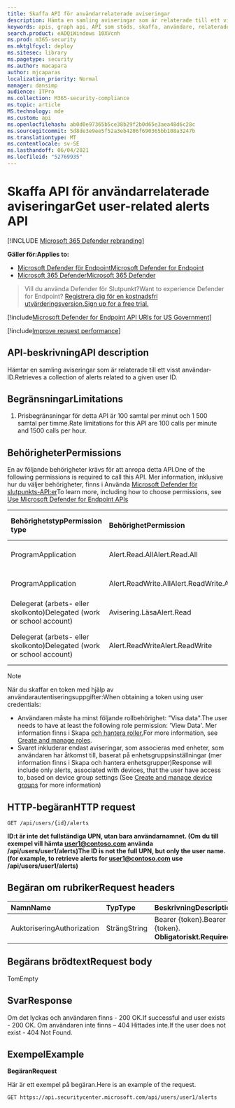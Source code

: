 ```yaml
---
title: Skaffa API för användarrelaterade aviseringar
description: Hämta en samling aviseringar som är relaterade till ett visst användar-ID med Microsoft Defender för Slutpunkt.
keywords: apis, graph api, API som stöds, skaffa, användare, relaterade, aviseringar
search.product: eADQiWindows 10XVcnh
ms.prod: m365-security
ms.mktglfcycl: deploy
ms.sitesec: library
ms.pagetype: security
ms.author: macapara
author: mjcaparas
localization_priority: Normal
manager: dansimp
audience: ITPro
ms.collection: M365-security-compliance
ms.topic: article
MS.technology: mde
ms.custom: api
ms.openlocfilehash: ab0d0e97365b5ce38b29f2b0d65e3aea48d6c28c
ms.sourcegitcommit: 5d8de3e9ee5f52a3eb4206f690365bb108a3247b
ms.translationtype: MT
ms.contentlocale: sv-SE
ms.lasthandoff: 06/04/2021
ms.locfileid: "52769935"
---
```

# <a name="get-user-related-alerts-api"></a><span data-ttu-id="d2a1e-104">Skaffa API för användarrelaterade aviseringar</span><span class="sxs-lookup"><span data-stu-id="d2a1e-104">Get user-related alerts API</span></span>

[!INCLUDE [Microsoft 365 Defender rebranding](../../includes/microsoft-defender.md)]

<span data-ttu-id="d2a1e-105">**Gäller för:**</span><span class="sxs-lookup"><span data-stu-id="d2a1e-105">**Applies to:**</span></span>
- [<span data-ttu-id="d2a1e-106">Microsoft Defender för Endpoint</span><span class="sxs-lookup"><span data-stu-id="d2a1e-106">Microsoft Defender for Endpoint</span></span>](https://go.microsoft.com/fwlink/p/?linkid=2154037)
- [<span data-ttu-id="d2a1e-107">Microsoft 365 Defender</span><span class="sxs-lookup"><span data-stu-id="d2a1e-107">Microsoft 365 Defender</span></span>](https://go.microsoft.com/fwlink/?linkid=2118804)

> <span data-ttu-id="d2a1e-108">Vill du använda Defender för Slutpunkt?</span><span class="sxs-lookup"><span data-stu-id="d2a1e-108">Want to experience Defender for Endpoint?</span></span> [<span data-ttu-id="d2a1e-109">Registrera dig för en kostnadsfri utvärderingsversion.</span><span class="sxs-lookup"><span data-stu-id="d2a1e-109">Sign up for a free trial.</span></span>](https://www.microsoft.com/microsoft-365/windows/microsoft-defender-atp?ocid=docs-wdatp-exposedapis-abovefoldlink) 


[!include[Microsoft Defender for Endpoint API URIs for US Government](../../includes/microsoft-defender-api-usgov.md)]

[!include[Improve request performance](../../includes/improve-request-performance.md)]

## <a name="api-description"></a><span data-ttu-id="d2a1e-110">API-beskrivning</span><span class="sxs-lookup"><span data-stu-id="d2a1e-110">API description</span></span>
<span data-ttu-id="d2a1e-111">Hämtar en samling aviseringar som är relaterade till ett visst användar-ID.</span><span class="sxs-lookup"><span data-stu-id="d2a1e-111">Retrieves a collection of alerts related to a given user ID.</span></span>


## <a name="limitations"></a><span data-ttu-id="d2a1e-112">Begränsningar</span><span class="sxs-lookup"><span data-stu-id="d2a1e-112">Limitations</span></span>
1. <span data-ttu-id="d2a1e-113">Prisbegränsningar för detta API är 100 samtal per minut och 1 500 samtal per timme.</span><span class="sxs-lookup"><span data-stu-id="d2a1e-113">Rate limitations for this API are 100 calls per minute and 1500 calls per hour.</span></span>


## <a name="permissions"></a><span data-ttu-id="d2a1e-114">Behörigheter</span><span class="sxs-lookup"><span data-stu-id="d2a1e-114">Permissions</span></span>
<span data-ttu-id="d2a1e-115">En av följande behörigheter krävs för att anropa detta API.</span><span class="sxs-lookup"><span data-stu-id="d2a1e-115">One of the following permissions is required to call this API.</span></span> <span data-ttu-id="d2a1e-116">Mer information, inklusive hur du väljer behörigheter, finns i Använda [Microsoft Defender för slutpunkts-API:er](apis-intro.md)</span><span class="sxs-lookup"><span data-stu-id="d2a1e-116">To learn more, including how to choose permissions, see [Use Microsoft Defender for Endpoint APIs](apis-intro.md)</span></span>

<span data-ttu-id="d2a1e-117">Behörighetstyp</span><span class="sxs-lookup"><span data-stu-id="d2a1e-117">Permission type</span></span> |   <span data-ttu-id="d2a1e-118">Behörighet</span><span class="sxs-lookup"><span data-stu-id="d2a1e-118">Permission</span></span>  |   <span data-ttu-id="d2a1e-119">Visningsnamn för behörighet</span><span class="sxs-lookup"><span data-stu-id="d2a1e-119">Permission display name</span></span>
:---|:---|:---
<span data-ttu-id="d2a1e-120">Program</span><span class="sxs-lookup"><span data-stu-id="d2a1e-120">Application</span></span> |   <span data-ttu-id="d2a1e-121">Alert.Read.All</span><span class="sxs-lookup"><span data-stu-id="d2a1e-121">Alert.Read.All</span></span> |    <span data-ttu-id="d2a1e-122">"Läs alla aviseringar"</span><span class="sxs-lookup"><span data-stu-id="d2a1e-122">'Read all alerts'</span></span>
<span data-ttu-id="d2a1e-123">Program</span><span class="sxs-lookup"><span data-stu-id="d2a1e-123">Application</span></span> |   <span data-ttu-id="d2a1e-124">Alert.ReadWrite.All</span><span class="sxs-lookup"><span data-stu-id="d2a1e-124">Alert.ReadWrite.All</span></span> |   <span data-ttu-id="d2a1e-125">"Läs och skriv alla aviseringar"</span><span class="sxs-lookup"><span data-stu-id="d2a1e-125">'Read and write all alerts'</span></span>
<span data-ttu-id="d2a1e-126">Delegerat (arbets- eller skolkonto)</span><span class="sxs-lookup"><span data-stu-id="d2a1e-126">Delegated (work or school account)</span></span> | <span data-ttu-id="d2a1e-127">Avisering.Läsa</span><span class="sxs-lookup"><span data-stu-id="d2a1e-127">Alert.Read</span></span> | <span data-ttu-id="d2a1e-128">Läsaviseringar</span><span class="sxs-lookup"><span data-stu-id="d2a1e-128">'Read alerts'</span></span>
<span data-ttu-id="d2a1e-129">Delegerat (arbets- eller skolkonto)</span><span class="sxs-lookup"><span data-stu-id="d2a1e-129">Delegated (work or school account)</span></span> | <span data-ttu-id="d2a1e-130">Alert.ReadWrite</span><span class="sxs-lookup"><span data-stu-id="d2a1e-130">Alert.ReadWrite</span></span> | <span data-ttu-id="d2a1e-131">"Aviseringar om läsning och skrivning"</span><span class="sxs-lookup"><span data-stu-id="d2a1e-131">'Read and write alerts'</span></span>

>[!Note]
> <span data-ttu-id="d2a1e-132">När du skaffar en token med hjälp av användarautentiseringsuppgifter:</span><span class="sxs-lookup"><span data-stu-id="d2a1e-132">When obtaining a token using user credentials:</span></span>
>- <span data-ttu-id="d2a1e-133">Användaren måste ha minst följande rollbehörighet: "Visa data".</span><span class="sxs-lookup"><span data-stu-id="d2a1e-133">The user needs to have at least the following role permission: 'View Data'.</span></span> <span data-ttu-id="d2a1e-134">Mer information finns i Skapa [och hantera roller.](user-roles.md)</span><span class="sxs-lookup"><span data-stu-id="d2a1e-134">For more information, see [Create and manage roles](user-roles.md).</span></span>
>- <span data-ttu-id="d2a1e-135">Svaret inkluderar endast aviseringar, som associeras med enheter, som användaren har [](machine-groups.md) åtkomst till, baserat på enhetsgruppsinställningar (mer information finns i Skapa och hantera enhetsgrupper)</span><span class="sxs-lookup"><span data-stu-id="d2a1e-135">Response will include only alerts, associated with devices, that the user have access to, based on device group settings (See [Create and manage device groups](machine-groups.md) for more information)</span></span>

## <a name="http-request"></a><span data-ttu-id="d2a1e-136">HTTP-begäran</span><span class="sxs-lookup"><span data-stu-id="d2a1e-136">HTTP request</span></span>
```
GET /api/users/{id}/alerts
```

<span data-ttu-id="d2a1e-137">**ID:t är inte det fullständiga UPN, utan bara användarnamnet. (Om du till exempel vill hämta user1@contoso.com använda /api/users/user1/alerts)**</span><span class="sxs-lookup"><span data-stu-id="d2a1e-137">**The ID is not the full UPN, but only the user name. (for example, to retrieve alerts for user1@contoso.com use /api/users/user1/alerts)**</span></span>

## <a name="request-headers"></a><span data-ttu-id="d2a1e-138">Begäran om rubriker</span><span class="sxs-lookup"><span data-stu-id="d2a1e-138">Request headers</span></span>

<span data-ttu-id="d2a1e-139">Namn</span><span class="sxs-lookup"><span data-stu-id="d2a1e-139">Name</span></span> | <span data-ttu-id="d2a1e-140">Typ</span><span class="sxs-lookup"><span data-stu-id="d2a1e-140">Type</span></span> | <span data-ttu-id="d2a1e-141">Beskrivning</span><span class="sxs-lookup"><span data-stu-id="d2a1e-141">Description</span></span>
:---|:---|:---
<span data-ttu-id="d2a1e-142">Auktorisering</span><span class="sxs-lookup"><span data-stu-id="d2a1e-142">Authorization</span></span> | <span data-ttu-id="d2a1e-143">Sträng</span><span class="sxs-lookup"><span data-stu-id="d2a1e-143">String</span></span> | <span data-ttu-id="d2a1e-144">Bearer {token}.</span><span class="sxs-lookup"><span data-stu-id="d2a1e-144">Bearer {token}.</span></span> <span data-ttu-id="d2a1e-145">**Obligatoriskt.**</span><span class="sxs-lookup"><span data-stu-id="d2a1e-145">**Required**.</span></span>


## <a name="request-body"></a><span data-ttu-id="d2a1e-146">Begärans brödtext</span><span class="sxs-lookup"><span data-stu-id="d2a1e-146">Request body</span></span>
<span data-ttu-id="d2a1e-147">Tom</span><span class="sxs-lookup"><span data-stu-id="d2a1e-147">Empty</span></span>

## <a name="response"></a><span data-ttu-id="d2a1e-148">Svar</span><span class="sxs-lookup"><span data-stu-id="d2a1e-148">Response</span></span>
<span data-ttu-id="d2a1e-149">Om det lyckas och användaren finns - 200 OK.</span><span class="sxs-lookup"><span data-stu-id="d2a1e-149">If successful and user exists - 200 OK.</span></span> <span data-ttu-id="d2a1e-150">Om användaren inte finns – 404 Hittades inte.</span><span class="sxs-lookup"><span data-stu-id="d2a1e-150">If the user does not exist - 404 Not Found.</span></span> 


## <a name="example"></a><span data-ttu-id="d2a1e-151">Exempel</span><span class="sxs-lookup"><span data-stu-id="d2a1e-151">Example</span></span>

<span data-ttu-id="d2a1e-152">**Begäran**</span><span class="sxs-lookup"><span data-stu-id="d2a1e-152">**Request**</span></span>

<span data-ttu-id="d2a1e-153">Här är ett exempel på begäran.</span><span class="sxs-lookup"><span data-stu-id="d2a1e-153">Here is an example of the request.</span></span>

```http
GET https://api.securitycenter.microsoft.com/api/users/user1/alerts
```
